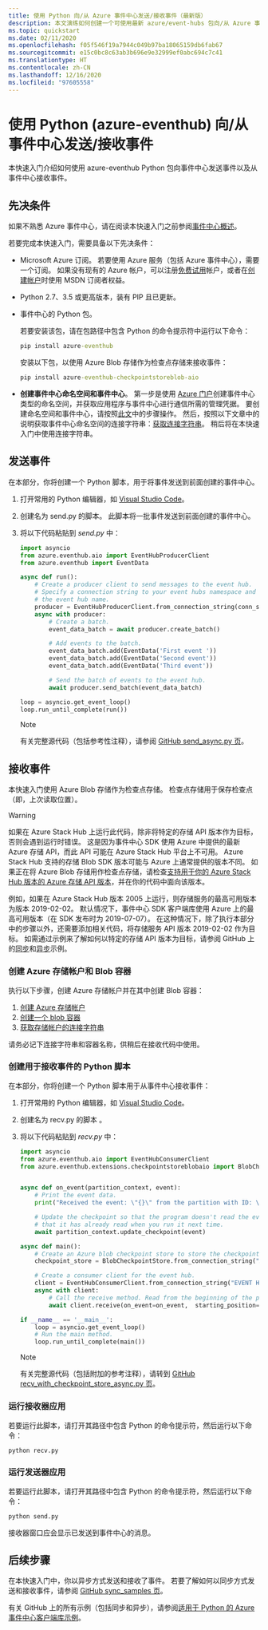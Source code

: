 ```yaml
---
title: 使用 Python 向/从 Azure 事件中心发送/接收事件（最新版）
description: 本文演练如何创建一个可使用最新 azure/event-hubs 包向/从 Azure 事件中心发送/接收事件的 Python 应用程序。
ms.topic: quickstart
ms.date: 02/11/2020
ms.openlocfilehash: f05f546f19a7944c049b97ba18065159db6fab67
ms.sourcegitcommit: e15c0bc8c63ab3b696e9e32999ef0abc694c7c41
ms.translationtype: HT
ms.contentlocale: zh-CN
ms.lasthandoff: 12/16/2020
ms.locfileid: "97605558"
---
```

# <a name="send-events-to-or-receive-events-from-event-hubs-by-using-python-azure-eventhub"></a>使用 Python (azure-eventhub) 向/从事件中心发送/接收事件
本快速入门介绍如何使用 azure-eventhub Python 包向事件中心发送事件以及从事件中心接收事件。

## <a name="prerequisites"></a>先决条件
如果不熟悉 Azure 事件中心，请在阅读本快速入门之前参阅[事件中心概述](event-hubs-about.md)。 

若要完成本快速入门，需要具备以下先决条件：

- Microsoft Azure 订阅。 若要使用 Azure 服务（包括 Azure 事件中心），需要一个订阅。  如果没有现有的 Azure 帐户，可以注册[免费试用](https://azure.microsoft.com/free/)帐户，或者在[创建帐户](https://azure.microsoft.com)时使用 MSDN 订阅者权益。
- Python 2.7、3.5 或更高版本，装有 PIP 且已更新。
- 事件中心的 Python 包。 

    若要安装该包，请在包路径中包含 Python 的命令提示符中运行以下命令：

    ```cmd
    pip install azure-eventhub
    ```

    安装以下包，以使用 Azure Blob 存储作为检查点存储来接收事件：

    ```cmd
    pip install azure-eventhub-checkpointstoreblob-aio
    ```
- **创建事件中心命名空间和事件中心**。 第一步是使用 [Azure 门户](https://portal.azure.com)创建事件中心类型的命名空间，并获取应用程序与事件中心进行通信所需的管理凭据。 要创建命名空间和事件中心，请按照[此文](event-hubs-create.md)中的步骤操作。 然后，按照以下文章中的说明获取事件中心命名空间的连接字符串：[获取连接字符串](event-hubs-get-connection-string.md#get-connection-string-from-the-portal)。 稍后将在本快速入门中使用连接字符串。

## <a name="send-events"></a>发送事件
在本部分，你将创建一个 Python 脚本，用于将事件发送到前面创建的事件中心。

1. 打开常用的 Python 编辑器，如 [Visual Studio Code](https://code.visualstudio.com/)。
2. 创建名为 send.py  的脚本。 此脚本将一批事件发送到前面创建的事件中心。
3. 将以下代码粘贴到 *send.py* 中：

    ```python
    import asyncio
    from azure.eventhub.aio import EventHubProducerClient
    from azure.eventhub import EventData

    async def run():
        # Create a producer client to send messages to the event hub.
        # Specify a connection string to your event hubs namespace and
        # the event hub name.
        producer = EventHubProducerClient.from_connection_string(conn_str="EVENT HUBS NAMESPACE - CONNECTION STRING", eventhub_name="EVENT HUB NAME")
        async with producer:
            # Create a batch.
            event_data_batch = await producer.create_batch()

            # Add events to the batch.
            event_data_batch.add(EventData('First event '))
            event_data_batch.add(EventData('Second event'))
            event_data_batch.add(EventData('Third event'))

            # Send the batch of events to the event hub.
            await producer.send_batch(event_data_batch)

    loop = asyncio.get_event_loop()
    loop.run_until_complete(run())

    ```

    > [!NOTE]
    > 有关完整源代码（包括参考性注释），请参阅 [GitHub send_async.py 页](https://github.com/Azure/azure-sdk-for-python/blob/master/sdk/eventhub/azure-eventhub/samples/async_samples/send_async.py)。
    

## <a name="receive-events"></a>接收事件
本快速入门使用 Azure Blob 存储作为检查点存储。 检查点存储用于保存检查点（即，上次读取位置）。  


> [!WARNING]
> 如果在 Azure Stack Hub 上运行此代码，除非将特定的存储 API 版本作为目标，否则会遇到运行时错误。 这是因为事件中心 SDK 使用 Azure 中提供的最新 Azure 存储 API，而此 API 可能在 Azure Stack Hub 平台上不可用。 Azure Stack Hub 支持的存储 Blob SDK 版本可能与 Azure 上通常提供的版本不同。 如果正在将 Azure Blob 存储用作检查点存储，请检查[支持用于你的 Azure Stack Hub 版本的 Azure 存储 API 版本](/azure-stack/user/azure-stack-acs-differences?#api-version)，并在你的代码中面向该版本。 
>
> 例如，如果在 Azure Stack Hub 版本 2005 上运行，则存储服务的最高可用版本为版本 2019-02-02。 默认情况下，事件中心 SDK 客户端库使用 Azure 上的最高可用版本（在 SDK 发布时为 2019-07-07）。 在这种情况下，除了执行本部分中的步骤以外，还需要添加相关代码，将存储服务 API 版本 2019-02-02 作为目标。 如需通过示例来了解如何以特定的存储 API 版本为目标，请参阅 GitHub 上的[同步](https://github.com/Azure/azure-sdk-for-python/blob/master/sdk/eventhub/azure-eventhub-checkpointstoreblob/samples/receive_events_using_checkpoint_store_storage_api_version.py)和[异步](https://github.com/Azure/azure-sdk-for-python/blob/master/sdk/eventhub/azure-eventhub-checkpointstoreblob-aio/samples/receive_events_using_checkpoint_store_storage_api_version_async.py)示例。 


### <a name="create-an-azure-storage-account-and-a-blob-container"></a>创建 Azure 存储帐户和 Blob 容器
执行以下步骤，创建 Azure 存储帐户并在其中创建 Blob 容器：

1. [创建 Azure 存储帐户](../storage/common/storage-account-create.md?tabs=azure-portal)
2. [创建一个 blob 容器](../storage/blobs/storage-quickstart-blobs-portal.md#create-a-container)
3. [获取存储帐户的连接字符串](../storage/common/storage-configure-connection-string.md)

请务必记下连接字符串和容器名称，供稍后在接收代码中使用。


### <a name="create-a-python-script-to-receive-events"></a>创建用于接收事件的 Python 脚本

在本部分，你将创建一个 Python 脚本用于从事件中心接收事件：

1. 打开常用的 Python 编辑器，如 [Visual Studio Code](https://code.visualstudio.com/)。
2. 创建名为 recv.py 的脚本  。
3. 将以下代码粘贴到 *recv.py* 中：

    ```python
    import asyncio
    from azure.eventhub.aio import EventHubConsumerClient
    from azure.eventhub.extensions.checkpointstoreblobaio import BlobCheckpointStore


    async def on_event(partition_context, event):
        # Print the event data.
        print("Received the event: \"{}\" from the partition with ID: \"{}\"".format(event.body_as_str(encoding='UTF-8'), partition_context.partition_id))

        # Update the checkpoint so that the program doesn't read the events
        # that it has already read when you run it next time.
        await partition_context.update_checkpoint(event)

    async def main():
        # Create an Azure blob checkpoint store to store the checkpoints.
        checkpoint_store = BlobCheckpointStore.from_connection_string("AZURE STORAGE CONNECTION STRING", "BLOB CONTAINER NAME")

        # Create a consumer client for the event hub.
        client = EventHubConsumerClient.from_connection_string("EVENT HUBS NAMESPACE CONNECTION STRING", consumer_group="$Default", eventhub_name="EVENT HUB NAME", checkpoint_store=checkpoint_store)
        async with client:
            # Call the receive method. Read from the beginning of the partition (starting_position: "-1")
            await client.receive(on_event=on_event,  starting_position="-1")

    if __name__ == '__main__':
        loop = asyncio.get_event_loop()
        # Run the main method.
        loop.run_until_complete(main())    
    ```

    > [!NOTE]
    > 有关完整源代码（包括附加的参考注释），请转到 [GitHub recv_with_checkpoint_store_async.py 页](https://github.com/Azure/azure-sdk-for-python/blob/master/sdk/eventhub/azure-eventhub/samples/async_samples/recv_with_checkpoint_store_async.py)。


### <a name="run-the-receiver-app"></a>运行接收器应用

若要运行此脚本，请打开其路径中包含 Python 的命令提示符，然后运行以下命令：

```bash
python recv.py
```

### <a name="run-the-sender-app"></a>运行发送器应用

若要运行此脚本，请打开其路径中包含 Python 的命令提示符，然后运行以下命令：

```bash
python send.py
```

接收器窗口应会显示已发送到事件中心的消息。


## <a name="next-steps"></a>后续步骤
在本快速入门中，你以异步方式发送和接收了事件。 若要了解如何以同步方式发送和接收事件，请参阅 [GitHub sync_samples 页](https://github.com/Azure/azure-sdk-for-python/tree/master/sdk/eventhub/azure-eventhub/samples/sync_samples)。

有关 GitHub 上的所有示例（包括同步和异步），请参阅[适用于 Python 的 Azure 事件中心客户端库示例](https://github.com/Azure/azure-sdk-for-python/tree/master/sdk/eventhub/azure-eventhub/samples)。

